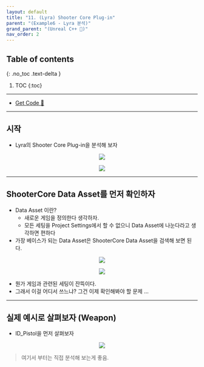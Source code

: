 ```yaml
---
layout: default
title: "11. (Lyra) Shooter Core Plug-in"
parent: "(Example6 - Lyra 분석)"
grand_parent: "(Unreal C++ 🚀)"
nav_order: 2
---
```


## Table of contents
{: .no_toc .text-delta }

1. TOC
{:toc}

---

* [Get Code 🌟](https://github.com/Arthur880708/LyraClone/tree/2)

---

## 시작

* Lyra의 Shooter Core Plug-in을 분석해 보자

<p align="center">
  <img src="https://taehyungs-programming-blog.github.io/blog/assets/images/unreal/unreal_cpp_6/ucpp6-11-1.png"/>
</p>

<p align="center">
  <img src="https://taehyungs-programming-blog.github.io/blog/assets/images/unreal/unreal_cpp_6/ucpp6-11-3.png"/>
</p>

---

## ShooterCore Data Asset를 먼저 확인하자

* Data Asset 이란?
    * 새로운 게임을 정의한다 생각하자.
    * 모든 세팅을 Project Settings에서 할 수 없으니 Data Asset에 나눈다라고 생각하면 편하다
* 가장 베이스가 되는 Data Asset은 ShooterCore Data Asset을 검색해 보면 된다.

<p align="center">
  <img src="https://taehyungs-programming-blog.github.io/blog/assets/images/unreal/unreal_cpp_6/ucpp6-11-2.png"/>
</p>

<p align="center">
  <img src="https://taehyungs-programming-blog.github.io/blog/assets/images/unreal/unreal_cpp_6/ucpp6-11-4.png"/>
</p>

* 뭔가 게임과 관련된 세팅이 잔뜩이다.
* 그래서 이걸 어디서 쓰느냐? 그건 이제 확인해봐야 할 문제 ...

---

## 실제 예시로 살펴보자 (Weapon)

* ID_Pistol을 먼저 살펴보자

<p align="center">
  <img src="https://taehyungs-programming-blog.github.io/blog/assets/images/unreal/unreal_cpp_6/ucpp6-11-5.png"/>
</p>

> 여기서 부터는 직접 분석해 보는게 좋음.
